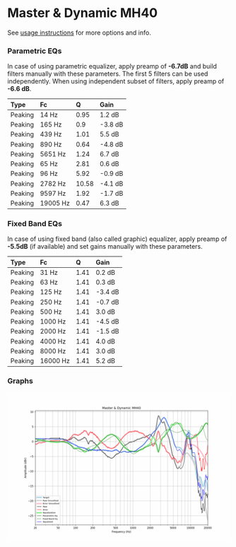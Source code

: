 # Master & Dynamic MH40
See [usage instructions](https://github.com/jaakkopasanen/AutoEq#usage) for more options and info.

### Parametric EQs
In case of using parametric equalizer, apply preamp of **-6.7dB** and build filters manually
with these parameters. The first 5 filters can be used independently.
When using independent subset of filters, apply preamp of **-6.6 dB**.

| Type    | Fc       |     Q | Gain    |
|:--------|:---------|:------|:--------|
| Peaking | 14 Hz    |  0.95 | 1.2 dB  |
| Peaking | 165 Hz   |  0.9  | -3.8 dB |
| Peaking | 439 Hz   |  1.01 | 5.5 dB  |
| Peaking | 890 Hz   |  0.64 | -4.8 dB |
| Peaking | 5651 Hz  |  1.24 | 6.7 dB  |
| Peaking | 65 Hz    |  2.81 | 0.6 dB  |
| Peaking | 96 Hz    |  5.92 | -0.9 dB |
| Peaking | 2782 Hz  | 10.58 | -4.1 dB |
| Peaking | 9597 Hz  |  1.92 | -1.7 dB |
| Peaking | 19005 Hz |  0.47 | 6.3 dB  |

### Fixed Band EQs
In case of using fixed band (also called graphic) equalizer, apply preamp of **-5.5dB**
(if available) and set gains manually with these parameters.

| Type    | Fc       |    Q | Gain    |
|:--------|:---------|:-----|:--------|
| Peaking | 31 Hz    | 1.41 | 0.2 dB  |
| Peaking | 63 Hz    | 1.41 | 0.3 dB  |
| Peaking | 125 Hz   | 1.41 | -3.4 dB |
| Peaking | 250 Hz   | 1.41 | -0.7 dB |
| Peaking | 500 Hz   | 1.41 | 3.0 dB  |
| Peaking | 1000 Hz  | 1.41 | -4.5 dB |
| Peaking | 2000 Hz  | 1.41 | -1.5 dB |
| Peaking | 4000 Hz  | 1.41 | 4.0 dB  |
| Peaking | 8000 Hz  | 1.41 | 3.0 dB  |
| Peaking | 16000 Hz | 1.41 | 5.2 dB  |

### Graphs
![](./Master%20&%20Dynamic%20MH40.png)